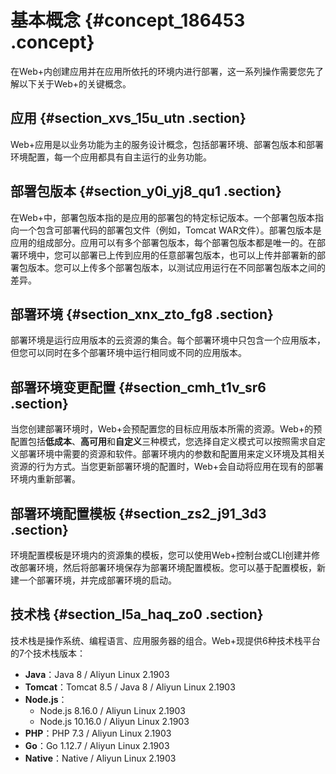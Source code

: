 # 基本概念 {#concept_186453 .concept}

在Web+内创建应用并在应用所依托的环境内进行部署，这一系列操作需要您先了解以下关于Web+的关键概念。

## 应用 {#section_xvs_15u_utn .section}

Web+应用是以业务功能为主的服务设计概念，包括部署环境、部署包版本和部署环境配置，每一个应用都具有自主运行的业务功能。

## 部署包版本 {#section_y0i_yj8_qu1 .section}

在Web+中，部署包版本指的是应用的部署包的特定标记版本。一个部署包版本指向一个包含可部署代码的部署包文件（例如，Tomcat WAR文件）。部署包版本是应用的组成部分。应用可以有多个部署包版本，每个部署包版本都是唯一的。在部署环境中，您可以部署已上传到应用的任意部署包版本，也可以上传并部署新的部署包版本。您可以上传多个部署包版本，以测试应用运行在不同部署包版本之间的差异。

## 部署环境 {#section_xnx_zto_fg8 .section}

部署环境是运行应用版本的云资源的集合。每个部署环境中只包含一个应用版本，但您可以同时在多个部署环境中运行相同或不同的应用版本。

## 部署环境变更配置 {#section_cmh_t1v_sr6 .section}

当您创建部署环境时，Web+会预配置您的目标应用版本所需的资源。Web+的预配置包括**低成本**、**高可用**和**自定义**三种模式，您选择自定义模式可以按照需求自定义部署环境中需要的资源和软件。部署环境内的参数和配置用来定义环境及其相关资源的行为方式。当您更新部署环境的配置时，Web+会自动将应用在现有的部署环境内重新部署。

## 部署环境配置模板 {#section_zs2_j91_3d3 .section}

环境配置模板是环境内的资源集的模板，您可以使用Web+控制台或CLI创建并修改部署环境，然后将部署环境保存为部署环境配置模板。您可以基于配置模板，新建一个部署环境，并完成部署环境的启动。

## 技术栈 {#section_l5a_haq_zo0 .section}

技术栈是操作系统、编程语言、应用服务器的组合。Web+现提供6种技术栈平台的7个技术栈版本：

-   **Java**：Java 8 / Aliyun Linux 2.1903
-   **Tomcat**：Tomcat 8.5 / Java 8 / Aliyun Linux 2.1903
-   **Node.js**：
    -   Node.js 8.16.0 / Aliyun Linux 2.1903
    -   Node.js 10.16.0 / Aliyun Linux 2.1903
-   **PHP**：PHP 7.3 / Aliyun Linux 2.1903
-   **Go**：Go 1.12.7 / Aliyun Linux 2.1903
-   **Native**：Native / Aliyun Linux 2.1903

